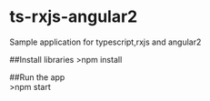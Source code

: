 # ts-rxjs-angular2
Sample application for typescript,rxjs and angular2

##Install libraries
    >npm install

##Run the app    
    >npm start